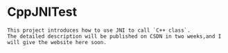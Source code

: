 # CppJNITest
    This project introduces how to use JNI to call `C++ class`.
    The detailed description will be published on CSDN in two weeks,and I will give the website here soon.
